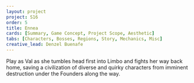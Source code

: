 ```yaml
---
layout: project
project: S16
order: 5
title: Ennea
cards: [Summary, Game Concept, Project Scope, Aesthetic]
tabs: [Characters, Bosses, Regions, Story, Mechanics, Misc]
creative_lead: Denzel Buenafe
---
```

Play as Val as she tumbles head first into Limbo and fights her way back home, saving a civilization of diverse and quirky characters from imminent destruction under the Founders along the way.

